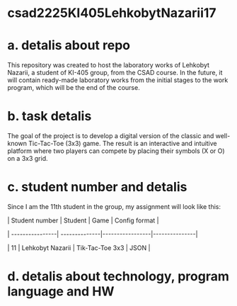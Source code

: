 # csad2225KI405LehkobytNazarii17
# a. detalis about repo

This repository was created to host the laboratory works of Lehkobyt Nazarii, a student of KI-405 group, from the CSAD course. In the future, it will contain ready-made laboratory works from the initial stages to the work program, which will be the end of the course.




# b. task detalis

The goal of the project is to develop a digital version of the classic and well-known Tic-Tac-Toe (3x3) game. The result is an interactive and intuitive platform where two players can compete by placing their symbols (X or O) on a 3x3 grid.




# c. student number and detalis

Since I am the 11th student in the group, my assignment will look like this:

| Student number | Student | Game | Config format |

| ----------------| --------------|-----------------|---------------|

| 11 | Lehkobyt Nazarii | Tik-Tac-Toe 3x3 | JSON |




# d. detalis about technology, program language and HW

